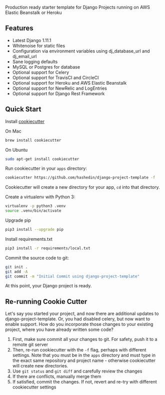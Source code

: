 Production ready starter template for Django Projects running on AWS Elastic Beanstalk or Heroku

## Features
* Latest Django 1.11.1
* Whitenoise for static files
* Configuration via environment variables using dj_database_url and dj_email_url
* Sane logging defaults
* MySQL or Postgres for database
* Optional support for Celery
* Optional support for TravisCI and CircleCI
* Optional support for Heroku and AWS Elastic Beanstalk
* Optional support for NewRelic and LogEntries
* Optional support for Django Rest Framework

## Quick Start

Install [cookiecutter](https://github.com/audreyr/cookiecutter) 

On Mac
```bash
brew install cookiecutter
```
On Ubuntu
```bash
sudo apt-get install cookiecutter
```

Run cookiecutter in your `apps` directory:
```bash
cookiecutter https://github.com/hashedin/django-project-template -f
```

Cookiecutter will create a new directory for your app, `cd` into that directory.

Create a virtualenv with Python 3:
```bash
virtualenv -p python3 .venv
source .venv/bin/activate
```

Upgrade pip
```bash
pip3 install --upgrade pip
```

Install requirements.txt
```bash
pip3 install -r requirements/local.txt
```

Commit the source code to git:

```bash
git init .
git add -A 
git commit -m "Initial Commit using django-project-template"
```

At this point, your Django project is ready.

## Re-running Cookie Cutter
Let's say you started your project, and now there are additional updates to django-project-template. Or, you had disabled celery, but now want to enable support. How do you incorporate those changes to your existing project, where you have already written some code?

 1. First, make sure commit all your changes to git. For safety, push it to a remote git server
 1. Then, re-run cookiecutter with the `-f` flag, perhaps with different settings. Note that you must be in the `apps` directory and must type in the exact same repository and project name - otherwise cookiecutter will create new directories.
 1. Use `git status` and `git diff` and carefully review the changes
 1. If there are conflicts, manually merge them
 1. If satisfied, commit the changes. If not, revert and re-try with different cookiecutter settings
 
